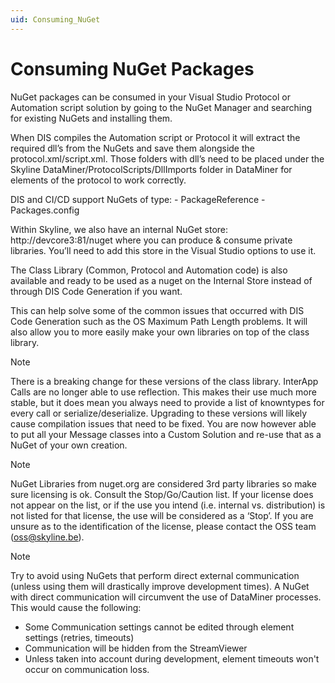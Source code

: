 ```yaml
---
uid: Consuming_NuGet
---
```


# Consuming NuGet Packages

NuGet packages can be consumed in your Visual Studio Protocol or Automation script solution by going to the NuGet Manager and searching for existing NuGets and installing them.

When DIS compiles the Automation script or Protocol it will extract the required dll’s from the NuGets and save them alongside the protocol.xml/script.xml. Those folders with dll’s need to be placed under the Skyline DataMiner/ProtocolScripts/DllImports folder in DataMiner for elements of the protocol to work correctly.

DIS and CI/CD support NuGets of type:
    - PackageReference
    - Packages.config

Within Skyline, we also have an internal NuGet store: http://devcore3:81/nuget where you can produce & consume private libraries. You’ll need to add this store in the Visual Studio options to use it.

The Class Library (Common, Protocol and Automation code) is also available and ready to be used as a nuget on the Internal Store instead of through DIS Code Generation if you want.

This can help solve some of the common issues that occurred with DIS Code Generation such as the OS Maximum Path Length problems.
It will also allow you to more easily make your own libraries on top of the class library.

> [!NOTE]
> There is a breaking change for these versions of the class library. InterApp Calls are no longer able to use reflection. 
> This makes their use much more stable, but it does mean you always need to provide a list of knowntypes for every call or serialize/deserialize.
> Upgrading to these versions will likely cause compilation issues that need to be fixed.
> You are now however able to put all your Message classes into a Custom Solution and re-use that as a NuGet of your own creation.

> [!NOTE]
> NuGet Libraries from nuget.org are considered 3rd party libraries so make sure licensing is ok.
> Consult the Stop/Go/Caution list. If your license does not appear on the list, or if the use you intend (i.e. internal vs. distribution) is not listed for that license, the use will be considered as a ‘Stop’.
> If you are unsure as to the identification of the license, please contact the OSS team (oss@skyline.be).

> [!NOTE]
> Try to avoid using NuGets that perform direct external communication (unless using them will drastically improve development times). 
> A NuGet with direct communication will circumvent the use of DataMiner processes.
> This would cause the following:
>- Some Communication settings cannot be edited through element settings (retries, timeouts)
>- Communication will be hidden from the StreamViewer
>- Unless taken into account during development, element timeouts won't occur on communication loss.
